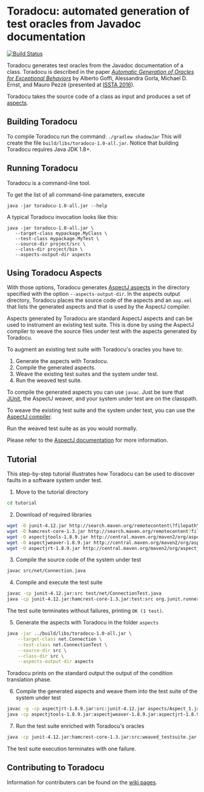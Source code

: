 # Toradocu: automated generation of test oracles from Javadoc documentation

[![Build Status](https://travis-ci.org/albertogoffi/toradocu.svg?branch=master)](https://travis-ci.org/albertogoffi/toradocu)

Toradocu generates test oracles from the Javadoc documentation of a
class. Toradocu is described in the paper
[*Automatic Generation of Oracles for Exceptional Behaviors*](http://star.inf.usi.ch/star/papers/16-issta-toradocu.pdf)
by Alberto Goffi, Alessandra Gorla, Michael D. Ernst, and Mauro Pezzè (presented
at [ISSTA 2016](https://issta2016.cispa.saarland)).

Toradocu takes the source code of a class as input and produces a set of
[aspects](https://eclipse.org/aspectj/).


## Building Toradocu
To compile Toradocu run the command: `./gradlew shadowJar`
This will create the file `build/libs/toradocu-1.0-all.jar`.
Notice that building Toradocu requires Java JDK 1.8+.


## Running Toradocu
Toradocu is a command-line tool.

To get the list of all command-line parameters, execute

    java -jar toradocu-1.0-all.jar --help

A typical Toradocu invocation looks like this:

    java -jar toradocu-1.0-all.jar \
       --target-class mypackage.MyClass \
	   --test-class mypackage.MyTest \
	   --source-dir project/src \
	   --class-dir project/bin \
       --aspects-output-dir aspects


## Using Toradocu Aspects
With those options, Toradocu generates [AspectJ aspects](https://eclipse.org/aspectj/) in the
directory specified with the option `--aspects-output-dir`. In the aspects output directory,
Toradocu places the source code of the aspects and an `aop.xml` that lists the generated aspects
and that is used by the AspectJ compiler.

Aspects generated by Toradocu are standard AspectJ aspects and can be used to instrument an
existing test suite. This is done by using the AspectJ compiler to weave the source files
under test with the aspects generated by Toradocu.

To augment an existing test suite with Toradocu's oracles you have to:

1. Generate the aspects with Toradocu.
2. Compile the generated aspects.
3. Weave the existing test suites and the system under test.
4. Run the weaved test suite.

To compile the generated aspects you can use `javac`. Just be sure that
[JUnit](http://junit.org/junit4/), the AspectJ weaver, and your system under
test are on the classpath.

To weave the existing test suite and the system under test, you can use the
[AspectJ compiler](https://eclipse.org/aspectj/doc/next/devguide/ajc-ref.html).

Run the weaved test suite as as you would normally.

Please refer to the [AspectJ documentation](https://eclipse.org/aspectj/doc/released/devguide/ajc-ref.html)
for more information.


## Tutorial
This step-by-step tutorial illustrates how Toradocu can be used to discover faults in a
software system under test.

1. Move to the tutorial directory
```bash
cd tutorial
```

2. Download of required libraries
```bash
wget -O junit-4.12.jar http://search.maven.org/remotecontent\?filepath\=junit/junit/4.12/junit-4.12.jar
wget -O hamcrest-core-1.3.jar http://search.maven.org/remotecontent?filepath=org/hamcrest/hamcrest-core/1.3/hamcrest-core-1.3.jar
wget -O aspectjtools-1.8.9.jar http://central.maven.org/maven2/org/aspectj/aspectjtools/1.8.9/aspectjtools-1.8.9.jar
wget -O aspectjweaver-1.8.9.jar http://central.maven.org/maven2/org/aspectj/aspectjweaver/1.8.9/aspectjweaver-1.8.9.jar
wget -O aspectjrt-1.8.9.jar http://central.maven.org/maven2/org/aspectj/aspectjrt/1.8.9/aspectjrt-1.8.9.jar
```

3. Compile the source code of the system under test
```bash
javac src/net/Connection.java
```

4. Compile and execute the test suite
```bash
javac -cp junit-4.12.jar:src test/net/ConnectionTest.java
java -cp junit-4.12.jar:hamcrest-core-1.3.jar:test:src org.junit.runner.JUnitCore net.ConnectionTest
```
The test suite terminates without failures, printing `OK (1 test)`.

5. Generate the aspects with Toradocu in the folder `aspects`
```bash
java -jar ../build/libs/toradocu-1.0-all.jar \
    --target-class net.Connection \
    --test-class net.ConnectionTest \
    --source-dir src \
	--class-dir src \
	--aspects-output-dir aspects
```
Toradocu prints on the standard output the output of the condition translation phase.

6. Compile the generated aspects and weave them into the test suite of the system under test
```bash
javac -g -cp aspectjrt-1.8.9.jar:src:junit-4.12.jar aspects/Aspect_1.java
java -cp aspectjtools-1.8.9.jar:aspectjweaver-1.8.9.jar:aspectjrt-1.8.9.jar:src org.aspectj.tools.ajc.Main -inpath aspects:test -outjar weaved_testsuite.jar -showWeaveInfo
```

7. Run the test suite enriched with Toradocu's oracles
```bash
java -cp junit-4.12.jar:hamcrest-core-1.3.jar:src:weaved_testsuite.jar:aspectjrt-1.8.9.jar org.junit.runner.JUnitCore net.ConnectionTest
```
The test suite execution terminates with one failure.


## Contributing to Toradocu
Information for contributers can be found on the [wiki pages](https://github.com/albertogoffi/toradocu/wiki/Developer-Notes).
